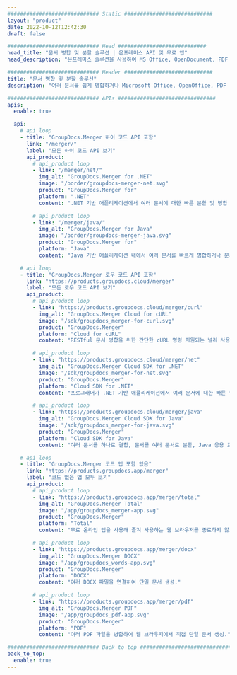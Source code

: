 ```yaml
---
############################# Static ############################
layout: "product"
date: 2022-10-12T12:42:30
draft: false

############################# Head ############################
head_title: "문서 병합 및 분할 솔루션 | 온프레미스 API 및 무료 앱"
head_description: "온프레미스 솔루션을 사용하여 MS Office, OpenDocument, PDF 이미지 및 기타 파일 형식 병합 및 분할 또는 온라인 문서 병합 및 분할 앱 사용."

############################# Header ############################
title: "문서 병합 및 분할 솔루션"
description: "여러 문서를 쉽게 병합하거나 Microsoft Office, OpenOffice, PDF 및 기타 문서를 페이지로 분할."

############################# APIs ###############################
apis:
  enable: true

  api:
    # api loop
    - title: "GroupDocs.Merger 하이 코드 API 포함"
      link: "/merger/"
      label: "모든 하이 코드 API 보기"
      api_product:
        # api_product loop
        - link: "/merger/net/"
          img_alt: "GroupDocs.Merger for .NET"
          image: "/border/groupdocs-merger-net.svg"
          product: "GroupDocs.Merger for"
          platform: ".NET"
          content: ".NET 기반 애플리케이션에서 여러 문서에 대한 빠른 분할 및 병합 기능을 구현하는 데 도움이 되는 온프레미스 API."

        # api_product loop
        - link: "/merger/java/"
          img_alt: "GroupDocs.Merger for Java"
          image: "/border/groupdocs-merger-java.svg"
          product: "GroupDocs.Merger for"
          platform: "Java"
          content: "Java 기반 애플리케이션 내에서 여러 문서를 빠르게 병합하거나 문서를 페이지로 분할하는 기본 Java API."

    # api loop
    - title: "GroupDocs.Merger 로우 코드 API 포함"
      link: "https://products.groupdocs.cloud/merger"
      label: "모든 로우 코드 API 보기"
      api_product:
        # api_product loop
        - link: "https://products.groupdocs.cloud/merger/curl"
          img_alt: "GroupDocs.Merger Cloud for cURL"
          image: "/sdk/groupdocs_merger-for-curl.svg"
          product: "GroupDocs.Merger"
          platform: "Cloud for cURL"
          content: "RESTful 문서 병합을 위한 간단한 cURL 명령 지원되는 널리 사용되는 다양한 문서 형식에서 문서를 병합 및 분할하는 Cloud API."

        # api_product loop
        - link: "https://products.groupdocs.cloud/merger/net"
          img_alt: "GroupDocs.Merger Cloud SDK for .NET"
          image: "/sdk/groupdocs_merger-for-net.svg"
          product: "GroupDocs.Merger"
          platform: "Cloud SDK for .NET"
          content: "프로그래머가 .NET 기반 애플리케이션에서 여러 문서에 대한 빠른 병합 및 분할 기능을 구현하는 데 도움이 되는 Microsoft .NET용 Cloud SDK."

        # api_product loop
        - link: "https://products.groupdocs.cloud/merger/java"
          img_alt: "GroupDocs.Merger Cloud SDK for Java"
          image: "/sdk/groupdocs_merger-for-java.svg"
          product: "GroupDocs.Merger"
          platform: "Cloud SDK for Java"
          content: "여러 문서를 하나로 결합, 문서를 여러 문서로 분할, Java 응용 프로그램에서 페이지 방향 재정렬, 교체 또는 변경."

    # api loop
    - title: "GroupDocs.Merger 코드 앱 포함 없음"
      link: "https://products.groupdocs.app/merger"
      label: "코드 없음 앱 모두 보기"
      api_product:
        # api_product loop
        - link: "https://products.groupdocs.app/merger/total"
          img_alt: "GroupDocs.Merger Total"
          image: "/app/groupdocs_merger-app.svg"
          product: "GroupDocs.Merger"
          platform: "Total"
          content: "무료 온라인 앱을 사용해 즐겨 사용하는 웹 브라우저를 종료하지 않고 30개 이상의 파일 유형을 연결하십시오."

        # api_product loop
        - link: "https://products.groupdocs.app/merger/docx"
          img_alt: "GroupDocs.Merger DOCX"
          image: "/app/groupdocs_words-app.svg"
          product: "GroupDocs.Merger"
          platform: "DOCX"
          content: "여러 DOCX 파일을 연결하여 단일 문서 생성."

        # api_product loop
        - link: "https://products.groupdocs.app/merger/pdf"
          img_alt: "GroupDocs.Merger PDF"
          image: "/app/groupdocs_pdf-app.svg"
          product: "GroupDocs.Merger"
          platform: "PDF"
          content: "여러 PDF 파일을 병합하여 웹 브라우저에서 직접 단일 문서 생성."

############################# Back to top ###############################
back_to_top:
  enable: true
---
```

